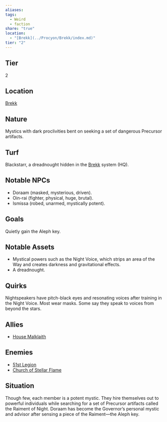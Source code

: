 ```yaml
---
aliases: 
tags:
  - Weird
  - faction
share: "true"
location:
  - "[Brekk](../Procyon/Brekk/index.md)"
tier: "2"
---
```

## Tier

2

## Location

[Brekk](../Procyon/Brekk/index.md)

## Nature
Mystics with dark proclivities bent on seeking a set of dangerous Precursor artifacts.

## Turf
Blackstarr, a dreadnought hidden in the [Brekk](../Procyon/Brekk/index.md) system (HQ).

## Notable NPCs
- Doraam (masked, mysterious, driven).
- Oin-rai (fighter, physical, huge, brutal).
- Ismissa (robed, unarmed, mystically potent).

## Goals
Quietly gain the Aleph key.

## Notable Assets
- Mystical powers such as the Night Voice, which strips an area of the Way and creates darkness and gravitational effects.
- A dreadnought.

## Quirks
Nightspeakers have pitch-black eyes and resonating voices after training in the Night Voice. Most wear masks. Some say they speak to voices from beyond the stars.

## Allies
- [House Malklaith](./House%20Malklaith.md)

## Enemies
- [51st Legion](./51st%20Legion.md)
- [Church of Stellar Flame](./Church%20of%20Stellar%20Flame.md)

## Situation
Though few, each member is a potent mystic. They hire themselves out to powerful individuals while searching for a set of Precursor artifacts called the Raiment of Night. Doraam has become the Governor’s personal mystic and advisor after sensing a piece of the Raiment—the Aleph key.
